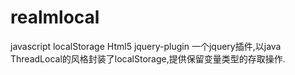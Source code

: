 # realmlocal
javascript localStorage Html5 jquery-plugin
一个jquery插件,以java ThreadLocal的风格封装了localStorage,提供保留变量类型的存取操作.
